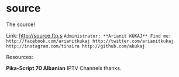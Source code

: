 source
======

The source!

Link: http://source.ftp.s
`Administrator: **Arianit KUKAJ**
Find me: http://facebook.com/arianitkukaj
          http://twitter.com/arianitkukaj
            http://instagram.com/tinaira
             http://github.com/akukaj`


Resources:

**Pika-Script**
**70 Albanian** IPTV Channels thanks.
